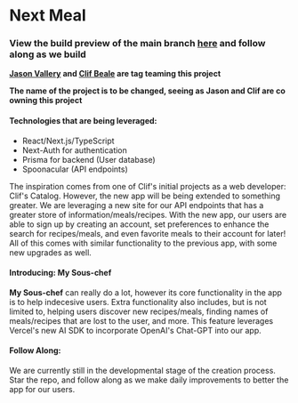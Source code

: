 # Next Meal
### View the build preview of the main branch [here](https://clifs-catalog-v2.vercel.app/) and follow along as we build

**[Jason Vallery](https://github.com/JVSONV) and [Clif Beale](https://github.com/bealecs) are tag teaming this project**

__The name of the project is to be changed, seeing as Jason and Clif are co owning this project__

#### Technologies that are being leveraged:
- React/Next.js/TypeScript
- Next-Auth for authentication
- Prisma for backend (User database)
- Spoonacular (API endpoints)

The inspiration comes from one of Clif's initial projects as a web developer: Clif's Catalog. However, the new app will be being extended to something greater. We are leveraging a new site for our API endpoints that has a greater store of information/meals/recipes. With the new app, our users are able to sign up by creating an account, set preferences to enhance the search for recipes/meals, and even favorite meals to their account for later! All of this comes with similar functionality to the previous app, with some new upgrades as well.

#### Introducing: My Sous-chef
**My Sous-chef** can really do a lot, however its core functionality in the app is to help indecesive users. Extra functionality also includes, but is not limited to, helping users discover new recipes/meals, finding names of meals/recipes that are lost to the user, and more. This feature leverages Vercel's new AI SDK to incorporate OpenAI's Chat-GPT into our app.

#### Follow Along: 

We are currently still in the developmental stage of the creation process. Star the repo, and follow along as we make daily improvements to better the app for our users. 
